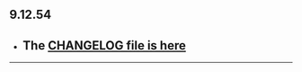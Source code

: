 ## 9.12.54

- ## The [CHANGELOG file is here](https://flutter-sound.canardoux.xyz/changelog.html)

-----------------------------------------------------------------------------------------------------------------------------------
